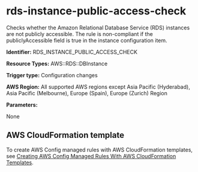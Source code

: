 # rds\-instance\-public\-access\-check<a name="rds-instance-public-access-check"></a>

Checks whether the Amazon Relational Database Service \(RDS\) instances are not publicly accessible\. The rule is non\-compliant if the publiclyAccessible field is true in the instance configuration item\. 

**Identifier:** RDS\_INSTANCE\_PUBLIC\_ACCESS\_CHECK

**Resource Types:** AWS::RDS::DBInstance

**Trigger type:** Configuration changes

**AWS Region:** All supported AWS regions except Asia Pacific \(Hyderabad\), Asia Pacific \(Melbourne\), Europe \(Spain\), Europe \(Zurich\) Region

**Parameters:**

None  

## AWS CloudFormation template<a name="w2aac12c33c15b9d437c17"></a>

To create AWS Config managed rules with AWS CloudFormation templates, see [Creating AWS Config Managed Rules With AWS CloudFormation Templates](aws-config-managed-rules-cloudformation-templates.md)\.
